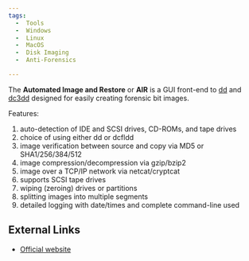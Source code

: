 ```yaml
---
tags:
  -  Tools
  -  Windows
  -  Linux
  -  MacOS
  -  Disk Imaging
  -  Anti-Forensics

---
```

The **Automated Image and Restore** or **AIR** is a GUI front-end to
[dd](dd.md) and [dc3dd](dc3dd.md) designed for easily
creating forensic bit images.

Features:

1.  auto-detection of IDE and SCSI drives, CD-ROMs, and tape drives
2.  choice of using either dd or dcfldd
3.  image verification between source and copy via MD5 or
    SHA1/256/384/512
4.  image compression/decompression via gzip/bzip2
5.  image over a TCP/IP network via netcat/cryptcat
6.  supports SCSI tape drives
7.  wiping (zeroing) drives or partitions
8.  splitting images into multiple segments
9.  detailed logging with date/times and complete command-line used

## External Links

- [Official website](https://sourceforge.net/projects/air-imager/)